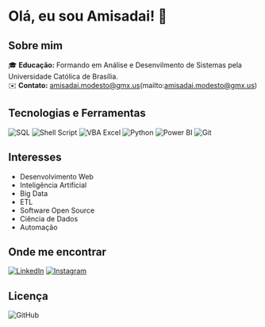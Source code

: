 # Olá, eu sou Amisadai! 👋

## Sobre mim

🎓 **Educação:** Formando em Análise e Desenvilmento de Sistemas pela Universidade Católica de Brasília.  
✉️ **Contato:** amisadai.modesto@gmx.us(mailto:amisadai.modesto@gmx.us)

## Tecnologias e Ferramentas

![SQL](https://img.shields.io/badge/SQL-336791?style=for-the-badge&logo=postgresql&logoColor=white)
![Shell Script](https://img.shields.io/badge/Shell_Script-4EAA25?style=for-the-badge&logo=gnu-bash&logoColor=white)
![VBA Excel](https://img.shields.io/badge/VBA%20Excel-217346?style=for-the-badge&logo=microsoft&logoColor=white)
![Python](https://img.shields.io/badge/Python-3776AB?style=for-the-badge&logo=python&logoColor=white)
![Power BI](https://img.shields.io/badge/Power_BI-F2C811?style=for-the-badge&logo=power-bi&logoColor=black)
![Git](https://img.shields.io/badge/Git-F05032?style=for-the-badge&logo=git&logoColor=white)

## Interesses

- Desenvolvimento Web
- Inteligência Artificial
- Big Data
- ETL
- Software Open Source
- Ciência de Dados
- Automação

## Onde me encontrar

[![LinkedIn](https://img.shields.io/badge/LinkedIn-0077B5?style=for-the-badge&logo=linkedin&logoColor=white)](https://www.linkedin.com/in/amisadai-modesto/)
[![Instagram](https://img.shields.io/badge/Instagram-E4405F?style=for-the-badge&logo=instagram&logoColor=white)](https://instagram.com/amisadai.modesto)

## Licença

![GitHub](https://img.shields.io/github/license/https://github.com/amisadaimodesto/amisadaimodesto/amisadaimodesto?style=for-the-badge)


<!---
amisadaimodesto/amisadaimodesto is a ✨ special ✨ repository because its `README.md` (this file) appears on your GitHub profile.
You can click the Preview link to take a look at your changes.
--->
